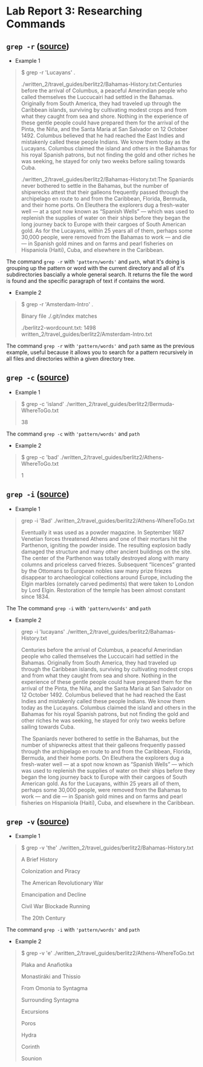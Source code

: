 # Lab Report 3: Researching Commands 

## ```grep -r``` ([source](https://www.cyberciti.biz/faq/howto-use-grep-command-in-linux-unix/))
- Example 1
> $ grep -r 'Lucayans' .
> 
>./written_2/travel_guides/berlitz2/Bahamas-History.txt:Centuries before the arrival of Columbus, a peaceful Amerindian people who called themselves the Luccucairi had settled in the Bahamas. Originally from South America, they had traveled up through the Caribbean islands, surviving by cultivating modest crops and from what they caught from sea and shore. Nothing in the experience of these gentle people could have prepared them for the arrival of the Pinta, the Niña, and the Santa Maria at San Salvador on 12 October 1492. Columbus believed that he had reached the East Indies and mistakenly called these people Indians. We know them today as the Lucayans. Columbus claimed the island and others in the Bahamas for his royal Spanish patrons, but not finding the gold and other riches he was seeking, he stayed for only two weeks before sailing towards Cuba.
>
>./written_2/travel_guides/berlitz2/Bahamas-History.txt:The Spaniards never bothered to settle in the Bahamas, but the number of shipwrecks attest that their galleons frequently passed through the archipelago en route to and from the Caribbean, Florida, Bermuda, and their home ports. On Eleuthera the explorers dug a fresh-water well — at a spot now known as “Spanish Wells” — which was used to replenish the supplies of water on their ships before they began the long journey back to Europe with their cargoes of South American gold. As for the Lucayans, within 25 years all of them, perhaps some 30,000 people, were removed from the Bahamas to work — and die — in Spanish gold mines and on farms and pearl fisheries on Hispaniola (Haiti), Cuba, and elsewhere in the Caribbean.

The command ```grep -r``` with ```'pattern/words'``` and ```path```, what it's doing is grouping up the pattern or word with the current directory and all of it's subdirectories bascially a whole general search. It returns the file the word is found and the specific paragraph of text if contains the word. 
- Example 2
> $ grep -r 'Amsterdam-Intro' . 
>
>  Binary file ./.git/index matches
> 
> ./berlitz2-wordcount.txt:   1498 written_2/travel_guides/berlitz2/Amsterdam-Intro.txt

The command ```grep -r``` with ```'pattern/words'``` and ```path``` same as the previous example, useful because it allows you to search for a pattern recursively in all files and directories within a given directory tree. 

## ```grep -c``` ([source](https://www.cyberciti.biz/faq/howto-use-grep-command-in-linux-unix/))
- Example 1
> $ grep -c 'island' ./written_2/travel_guides/berlitz2/Bermuda-WhereToGo.txt
> 
> 38

The command ```grep -c``` with ```'pattern/words'``` and ```path``` 
- Example 2  
> $ grep -c 'bad' ./written_2/travel_guides/berlitz2/Athens-WhereToGo.txt 
>  
> 1

## ```grep -i``` ([source](https://www.cyberciti.biz/faq/howto-use-grep-command-in-linux-unix/))
- Example 1
> grep -i 'Bad' ./written_2/travel_guides/berlitz2/Athens-WhereToGo.txt
> 
> Eventually it was used as a powder magazine. In September 1687 Venetian forces threatened Athens and one of their mortars hit the Parthenon, igniting the powder inside. The resulting explosion badly damaged the structure and many other ancient buildings on the site. The center of the Parthenon was totally destroyed along with many columns and priceless carved friezes. Subsequent “licences” granted by the Ottomans to European nobles saw many prize friezes disappear to archaeological collections around Europe, including the Elgin marbles (ornately carved pediments) that were taken to London by Lord Elgin. Restoration of the temple has been almost constant since 1834.

The The command ```grep -i``` with ```'pattern/words'``` and ```path``` 
- Example 2 
> grep -i 'lucayans' ./written_2/travel_guides/berlitz2/Bahamas-History.txt
> 
> Centuries before the arrival of Columbus, a peaceful Amerindian people who called themselves the Luccucairi had settled in the Bahamas. Originally from South America, they had traveled up through the Caribbean islands, surviving by cultivating modest crops and from what they caught from sea and shore. Nothing in the experience of these gentle people could have prepared them for the arrival of the Pinta, the Niña, and the Santa Maria at San Salvador on 12 October 1492. Columbus believed that he had reached the East Indies and mistakenly called these people Indians. We know them today as the Lucayans. Columbus claimed the island and others in the Bahamas for his royal Spanish patrons, but not finding the gold and other riches he was seeking, he stayed for only two weeks before sailing towards Cuba.
> 
> The Spaniards never bothered to settle in the Bahamas, but the number of shipwrecks attest that their galleons frequently passed through the archipelago en route to and from the Caribbean, Florida, Bermuda, and their home ports. On Eleuthera the explorers dug a fresh-water well — at a spot now known as “Spanish Wells” — which was used to replenish the supplies of water on their ships before they began the long journey back to Europe with their cargoes of South American gold. As for the Lucayans, within 25 years all of them, perhaps some 30,000 people, were removed from the Bahamas to work — and die — in Spanish gold mines and on farms and pearl fisheries on Hispaniola (Haiti), Cuba, and elsewhere in the Caribbean.

##  ```grep -v``` ([source](https://www.cyberciti.biz/faq/howto-use-grep-command-in-linux-unix/))
- Example 1
> $ grep -v 'the' ./written_2/travel_guides/berlitz2/Bahamas-History.txt
> 
> A Brief History
> 
> Colonization and Piracy
> 
> The American Revolutionary War
> 
> Emancipation and Decline
> 
> Civil War Blockade Running
> 
> The 20th Century

The command ```grep -i``` with ```'pattern/words'``` and ```path```
- Example 2 
> $ grep -v 'e' ./written_2/travel_guides/berlitz2/Athens-WhereToGo.txt
> 
> Plaka and Anafiotika
> 
> Monastiráki and Thissio
> 
> From Omonia to Syntagma
> 
> Surrounding Syntagma
> 
> Excursions
> 
> Poros
> 
> Hydra
> 
> Corinth
> 
> Sounion
